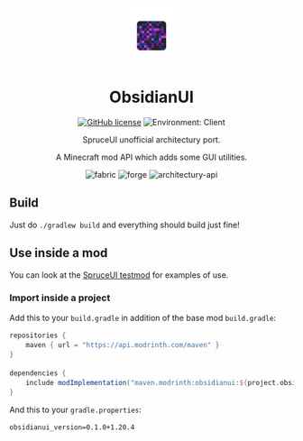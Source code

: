 <center><div align="center">

<img height="100" src="common/src/main/resources/icon.png" width="100"/>

# ObsidianUI

[![GitHub license](https://img.shields.io/github/license/ThinkingStudios/ObsidianUI?style=flat-square)](https://raw.githubusercontent.com/ThinkingStudios/ObsidianUI/master/LICENSE)
![Environment: Client](https://img.shields.io/badge/environment-client-1976d2?style=flat-square)

SpruceUI unofficial architectury port.

A Minecraft mod API which adds some GUI utilities.

<img alt="fabric" height="56" src="https://cdn.jsdelivr.net/npm/@intergrav/devins-badges@3/assets/cozy/supported/fabric_vector.svg">
<img alt="forge" height="56" src="https://cdn.jsdelivr.net/npm/@intergrav/devins-badges@3/assets/cozy/supported/forge_vector.svg">
<img alt="architectury-api" height="56" src="https://cdn.jsdelivr.net/npm/@intergrav/devins-badges@3/assets/cozy/requires/architectury-api_vector.svg">

</div></center>


## Build

Just do `./gradlew build` and everything should build just fine!

## Use inside a mod

You can look at the [SpruceUI testmod](https://github.com/LambdAurora/SpruceUI/tree/1.20.4/src/testmod) for examples of use.

### Import inside a project

Add this to your `build.gradle` in addition of the base mod `build.gradle`:

```groovy
repositories {
    maven { url = "https://api.modrinth.com/maven" }
}

dependencies {
    include modImplementation("maven.modrinth:obsidianui:${project.obsidianui_version}")
}
```

And this to your `gradle.properties`:

```properties
obsidianui_version=0.1.0+1.20.4
```
